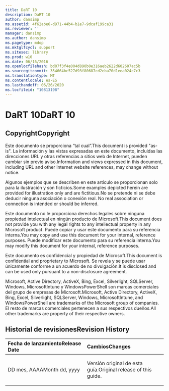 ```yaml
---
title: DaRT 10
description: DaRT 10
author: dansimp
ms.assetid: 4f62abe6-d971-44b4-b1e7-9dcaf199ca31
ms.reviewer: ''
manager: dansimp
ms.author: dansimp
ms.pagetype: mdop
ms.mktglfcycl: support
ms.sitesec: library
ms.prod: w10
ms.date: 06/16/2016
ms.openlocfilehash: bd07f3f4e004d890b0e316aeb2622d602607ac5b
ms.sourcegitcommit: 354664bc527d93f80687cd2eba70d1eea024c7c3
ms.translationtype: MT
ms.contentlocale: es-ES
ms.lasthandoff: 06/26/2020
ms.locfileid: "10813198"
---
```

# <span data-ttu-id="6a794-103">DaRT 10</span><span class="sxs-lookup"><span data-stu-id="6a794-103">DaRT 10</span></span>


## <span data-ttu-id="6a794-104">Copyright</span><span class="sxs-lookup"><span data-stu-id="6a794-104">Copyright</span></span>


<span data-ttu-id="6a794-105">Este documento se proporciona “tal cual”.</span><span class="sxs-lookup"><span data-stu-id="6a794-105">This document is provided "as-is".</span></span> <span data-ttu-id="6a794-106">La información y las vistas expresadas en este documento, incluidas las direcciones URL y otras referencias a sitios web de Internet, pueden cambiar sin previo aviso.</span><span class="sxs-lookup"><span data-stu-id="6a794-106">Information and views expressed in this document, including URL and other Internet website references, may change without notice.</span></span>

<span data-ttu-id="6a794-107">Algunos ejemplos que se describen en este artículo se proporcionan solo para la ilustración y son ficticios.</span><span class="sxs-lookup"><span data-stu-id="6a794-107">Some examples depicted herein are provided for illustration only and are fictitious.</span></span><span data-ttu-id="6a794-108">No se pretende ni se debe deducir ninguna asociación o conexión real.</span><span class="sxs-lookup"><span data-stu-id="6a794-108"> No real association or connection is intended or should be inferred.</span></span>

<span data-ttu-id="6a794-109">Este documento no le proporciona derechos legales sobre ninguna propiedad intelectual en ningún producto de Microsoft.</span><span class="sxs-lookup"><span data-stu-id="6a794-109">This document does not provide you with any legal rights to any intellectual property in any Microsoft product.</span></span> <span data-ttu-id="6a794-110">Puede copiar y usar este documento para su referencia interna.</span><span class="sxs-lookup"><span data-stu-id="6a794-110">You may copy and use this document for your internal, reference purposes.</span></span> <span data-ttu-id="6a794-111">Puede modificar este documento para su referencia interna.</span><span class="sxs-lookup"><span data-stu-id="6a794-111">You may modify this document for your internal, reference purposes.</span></span>

<span data-ttu-id="6a794-112">Este documento es confidencial y propiedad de Microsoft.</span><span class="sxs-lookup"><span data-stu-id="6a794-112">This document is confidential and proprietary to Microsoft.</span></span> <span data-ttu-id="6a794-113">Se revela y se puede usar únicamente conforme a un acuerdo de no divulgación.</span><span class="sxs-lookup"><span data-stu-id="6a794-113">It is disclosed and can be used only pursuant to a non-disclosure agreement.</span></span>



<span data-ttu-id="6a794-114">Microsoft, Active Directory, ActiveX, Bing, Excel, Silverlight, SQLServer, Windows, MicrosoftIntune y WindowsPowerShell son marcas comerciales del grupo de empresas de Microsoft.</span><span class="sxs-lookup"><span data-stu-id="6a794-114">Microsoft, Active Directory, ActiveX, Bing, Excel, Silverlight, SQLServer, Windows, MicrosoftIntune, and WindowsPowerShell are trademarks of the Microsoft group of companies.</span></span> <span data-ttu-id="6a794-115">El resto de marcas comerciales pertenecen a sus respectivos dueños.</span><span class="sxs-lookup"><span data-stu-id="6a794-115">All other trademarks are property of their respective owners.</span></span>

## <span data-ttu-id="6a794-116">Historial de revisiones</span><span class="sxs-lookup"><span data-stu-id="6a794-116">Revision History</span></span>


<table>
<colgroup>
<col width="50%" />
<col width="50%" />
</colgroup>
<thead>
<tr class="header">
<th align="left"><span data-ttu-id="6a794-117">Fecha de lanzamiento</span><span class="sxs-lookup"><span data-stu-id="6a794-117">Release Date</span></span></th>
<th align="left"><span data-ttu-id="6a794-118">Cambios</span><span class="sxs-lookup"><span data-stu-id="6a794-118">Changes</span></span></th>
</tr>
</thead>
<tbody>
<tr class="odd">
<td align="left"><p><span data-ttu-id="6a794-119">DD mes, AAAA</span><span class="sxs-lookup"><span data-stu-id="6a794-119">Month dd, yyyy</span></span></p></td>
<td align="left"><p><span data-ttu-id="6a794-120">Versión original de esta guía.</span><span class="sxs-lookup"><span data-stu-id="6a794-120">Original release of this guide.</span></span></p></td>
</tr>
</tbody>
</table>

 

 

 





